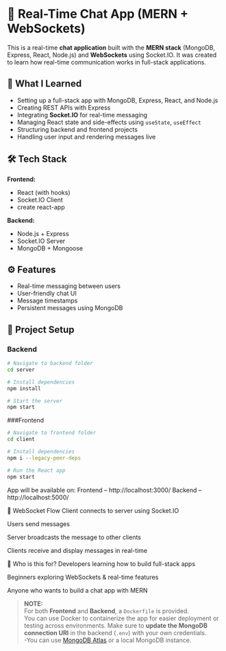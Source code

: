 # 💬 Real-Time Chat App (MERN + WebSockets)

This is a real-time **chat application** built with the **MERN stack** (MongoDB, Express, React, Node.js) and **WebSockets** using Socket.IO. It was created to learn how real-time communication works in full-stack applications.

## 🚀 What I Learned

- Setting up a full-stack app with MongoDB, Express, React, and Node.js
- Creating REST APIs with Express
- Integrating **Socket.IO** for real-time messaging
- Managing React state and side-effects using `useState`, `useEffect`
- Structuring backend and frontend projects
- Handling user input and rendering messages live

## 🛠️ Tech Stack

**Frontend:**
- React (with hooks)
- Socket.IO Client
- create react-app

**Backend:**
- Node.js + Express
- Socket.IO Server
- MongoDB + Mongoose

## ⚙️ Features

- Real-time messaging between users
- User-friendly chat UI
- Message timestamps 
- Persistent messages using MongoDB 

## 📁 Project Setup

### Backend

```bash
# Navigate to backend folder
cd server

# Install dependencies
npm install

# Start the server
npm start
```
###Frontend
```bash
# Navigate to frontend folder
cd client

# Install dependencies
npm i --legacy-peer-deps

# Run the React app
npm start
```
App will be available on:
Frontend – http://localhost:3000/ 
Backend – http://localhost:5000/ 

🔌 WebSocket Flow
Client connects to server using Socket.IO

Users send messages

Server broadcasts the message to other clients

Clients receive and display messages in real-time

🧠 Who is this for?
Developers learning how to build full-stack apps

Beginners exploring WebSockets & real-time features

Anyone who wants to build a chat app with MERN

> **NOTE:**  
> For both **Frontend** and **Backend**, a `Dockerfile` is provided.  
> You can use Docker to containerize the app for easier deployment or testing across environments.
> Make sure to **update the MongoDB connection URI** in the backend (`.env`) with your own credentials.  
   -You can use [MongoDB Atlas](https://www.mongodb.com/cloud/atlas) or a local MongoDB instance.
